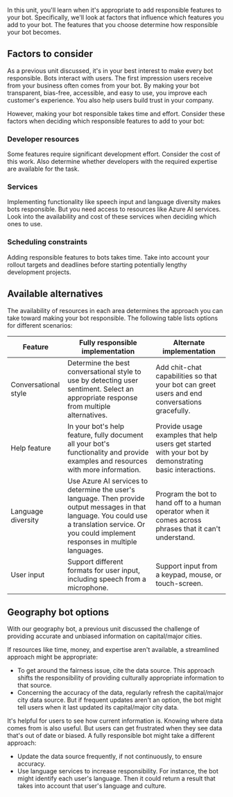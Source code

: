 In this unit, you'll learn when it's appropriate to add responsible features to your bot. Specifically, we'll look at factors that influence which features you add to your bot. The features that you choose determine how responsible your bot becomes.

## Factors to consider

As a previous unit discussed, it's in your best interest to make every bot responsible. Bots interact with users. The first impression users receive from your business often comes from your bot. By making your bot transparent, bias-free, accessible, and easy to use, you improve each customer's experience. You also help users build trust in your company.

However, making your bot responsible takes time and effort. Consider these factors when deciding which responsible features to add to your bot:

### Developer resources

Some features require significant development effort. Consider the cost of this work. Also determine whether developers with the required expertise are available for the task.

### Services

Implementing functionality like speech input and language diversity makes bots responsible. But you need access to resources like Azure AI services. Look into the availability and cost of these services when deciding which ones to use.

### Scheduling constraints

Adding responsible features to bots takes time. Take into account your rollout targets and deadlines before starting potentially lengthy development projects.

## Available alternatives

The availability of resources in each area determines the approach you can take toward making your bot responsible. The following table lists options for different scenarios:

| Feature | Fully responsible implementation | Alternate implementation |
|---|---|---|
| Conversational style | Determine the best conversational style to use by detecting user sentiment. Select an appropriate response from multiple alternatives. | Add chit-chat capabilities so that your bot can greet users and end conversations gracefully. |
| Help feature | In your bot's help feature, fully document all your bot's functionality and provide examples and resources with more information. | Provide usage examples that help users get started with your bot by demonstrating basic interactions. |
| Language diversity | Use Azure AI services to determine the user's language. Then provide output messages in that language. You could use a translation service. Or you could implement responses in multiple languages. | Program the bot to hand off to a human operator when it comes across phrases that it can't understand. |
| User input | Support different formats for user input, including speech from a microphone. | Support input from a keypad, mouse, or touch-screen. |

## Geography bot options

With our geography bot, a previous unit discussed the challenge of providing accurate and unbiased information on capital/major cities.

If resources like time, money, and expertise aren't available, a streamlined approach might be appropriate:

- To get around the fairness issue, cite the data source. This approach shifts the responsibility of providing culturally appropriate information to that source.
- Concerning the accuracy of the data, regularly refresh the capital/major city data source. But if frequent updates aren't an option, the bot might tell users when it last updated its capital/major city data.

It's helpful for users to see how current information is. Knowing where data comes from is also useful. But users can get frustrated when they see data that's out of date or biased. A fully responsible bot might take a different approach:

- Update the data source frequently, if not continuously, to ensure accuracy.
- Use language services to increase responsibility. For instance, the bot might identify each user's language. Then it could return a result that takes into account that user's language and culture.
